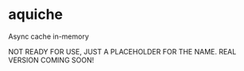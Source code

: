 # aquiche

Async cache in-memory

NOT READY FOR USE, JUST A PLACEHOLDER FOR THE NAME. REAL VERSION COMING SOON!